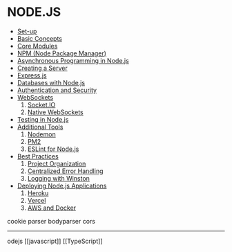 # NODE.JS 
- [Set-up](nodejs_setup.md)
- [Basic Concepts](basic_concepts_nodejs.md)
- [Core Modules](nodejs_core_modules.md)
- [NPM (Node Package Manager)](nodejs_npm.md)
- [Asynchronous Programming in Node.js](nodejs_asynchronous.md)
- [Creating a Server](creating_server_nodejs.md)
- [Express.js](nodejs_express.md)
- [Databases with Node.js](nodejs_databases.md)
- [Authentication and Security](nodejs_authentication_security.md)
- [WebSockets](websockets_nodejs.md)
    1. [Socket.IO](socketio_nodejs.md)
    2. [Native WebSockets](native_websockets.md)
- [Testing in Node.js](nodejs_testing.md)
- [Additional Tools](additional_tools_nodejs.md)
    1. [Nodemon](nodemon_nodejs.md)
    2. [PM2](pm2_nodejs.md)
    3. [ESLint for Node.js](eslint_nodejs.md)
- [Best Practices](best_practices_nodejs.md)
    1. [Project Organization](project_organization_nodejs.md)
    2. [Centralized Error Handling](centralized_error_handling.md)
    3. [Logging with Winston](logging_with_winston.md)
- [Deploying Node.js Applications](deploy_nodejs.md)
    1. [Heroku](deploy_heroku.md)
    2. [Vercel](deploy_vercel.md)
    3. [AWS and Docker](deploy_aws_docker.md)

cookie parser bodyparser  cors
- - - 
odejs [[javascript]] [[TypeScript]]